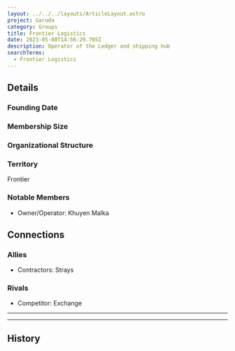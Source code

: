 ```yaml
---
layout: ../../../layouts/ArticleLayout.astro
project: Garuda
category: Groups
title: Frontier Logistics
date: 2023-05-08T14:56:29.705Z
description: Operator of the Ledger and shipping hub
searchTerms:
  - Frontier Logistics
---
```

## Details

### Founding Date


### Membership Size


### Organizational Structure


### Territory

Frontier

### Notable Members  
* Owner/Operator: Khuyen Malka

## Connections

### Allies
* Contractors: Strays

### Rivals
* Competitor: Exchange

[use double horizontal rule to add a details pane]::
_____
_____

## History